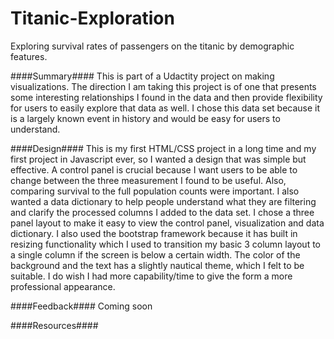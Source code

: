 # Titanic-Exploration
Exploring survival rates of passengers on the titanic by demographic features.

####Summary####
This is part of a Udactity project on making visualizations.  The direction I am taking this project is of one that presents some interesting relationships I found in the data and then provide flexibility for users to easily explore that data as well.  I chose this data set because it is a largely known event in history and would be easy for users to understand.

####Design####
This is my first HTML/CSS project in a long time and my first project in Javascript ever, so I wanted a design that was simple but effective.  A control panel is crucial because I want users to be able to change between the three measurement I found to be useful.  Also, comparing survival to the full population counts were important.  I also wanted a data dictionary to help people understand what they are filtering and clarify the processed columns I added to the data set.
I chose a three panel layout to make it easy to view the control panel, visualization and data dictionary.  I also used the bootstrap framework because it has built in resizing functionality which I used to transition my basic 3 column layout to a single column if the screen is below a certain width.
The color of the background and the text has a slightly nautical theme, which I felt to be suitable.
I do wish I had more capability/time to give the form a more professional appearance.

####Feedback####
Coming soon

####Resources####
